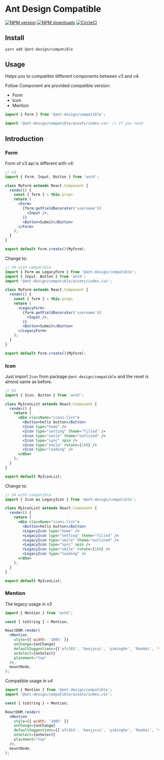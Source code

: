 # Ant Design Compatible

[![NPM version](https://img.shields.io/npm/v/@ant-design/compatible.svg?style=flat)](https://npmjs.org/package/@ant-design/compatible)
[![NPM downloads](http://img.shields.io/npm/dm/@ant-design/compatible.svg?style=flat)](https://npmjs.org/package/@ant-design/compatible)
[![CircleCI](https://circleci.com/gh/ant-design/compatible.svg?style=svg)](https://circleci.com/gh/ant-design/compatible)

## Install

```bash
yarn add @ant-design/compatible
```

## Usage

Helps you to compatible different components between v3 and v4.

Follow Component are provided compatible version:
* Form
* Icon
* Mention

```jsx
import { Form } from '@ant-design/compatible';

import '@ant-design/compatible/assets/index.css' // If you need
```

## Introduction

### Form
Form of v3 api is different with v4:

```jsx
// V3
import { Form, Input, Button } from 'antd';

class MyForm extends React.Component {
  render() {
    const { form } = this.props
    return (
      <Form>
        {form.getFieldDecorator('username')(
          <Input />,
        )}
        <Button>Submit</Button>
      </Form>
    );
  }
}

export default Form.create()(MyForm);
```

Change to:

```jsx
// V4 with compatible
import { Form as LegacyForm } from '@ant-design/compatible';
import { Input, Button } from 'antd';
import '@ant-design/compatible/assets/index.css';

class MyForm extends React.Component {
  render() {
    const { form } = this.props
    return (
      <LegacyForm>
        {form.getFieldDecorator('username')(
          <Input />,
        )}
        <Button>Submit</Button>
      </LegacyForm>
    );
  }
}

export default Form.create()(MyForm);
```

### Icon
Just import `Icon` from package `@ant-design/compatible` and the reset is almost same as before.

```jsx
// V3
import { Icon, Button } from 'antd';

class MyIconList extends React.Component {
  render() {
    return (
      <div className="icons-list">
        <Button>hello button</Button>
        <Icon type="home" />
        <Icon type="setting" theme="filled" />
        <Icon type="smile" theme="outlined" />
        <Icon type="sync" spin />
        <Icon type="smile" rotate={180} />
        <Icon type="loading" />
      </div>
    );
  }
}

export default MyIconList;
```

Change to:

```jsx
// V4 with compatible
import { Icon as LegacyIcon } from '@ant-design/compatible';

class MyIconList extends React.Component {
  render() {
    return (
      <div className="icons-list">
        <Button>hello button</Button>
        <LegacyIcon type="home" />
        <LegacyIcon type="setting" theme="filled" />
        <LegacyIcon type="smile" theme="outlined" />
        <LegacyIcon type="sync" spin />
        <LegacyIcon type="smile" rotate={180} />
        <LegacyIcon type="loading" />
      </div>
    );
  }
}

export default MyIconList;
```

### Mention

The legacy usage in v3

```jsx
import { Mention } from 'antd';

const { toString } = Mention;

ReactDOM.render(
  <Mention
    style={{ width: '100%' }}
    onChange={onChange}
    defaultSuggestions={['afc163', 'benjycui', 'yiminghe', 'RaoHai', '中文', 'にほんご']}
    onSelect={onSelect}
    placement="top"
  />,
  mountNode,
);
```

Compatible usage in v4

```jsx
import { Mention } from '@ant-design/compatible';
import '@ant-design/compatible/assets/index.css';

const { toString } = Mention;

ReactDOM.render(
  <Mention
    style={{ width: '100%' }}
    onChange={onChange}
    defaultSuggestions={['afc163', 'benjycui', 'yiminghe', 'RaoHai', '中文', 'にほんご']}
    onSelect={onSelect}
    placement="top"
  />,
  mountNode,
);
```
